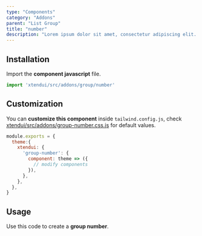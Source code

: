 ```yaml
---
type: "Components"
category: "Addons"
parent: "List Group"
title: "number"
description: "Lorem ipsum dolor sit amet, consectetur adipiscing elit. Nunc tempus laoreet leo sit amet iaculis."
---
```


## Installation

Import the **component javascript** file.

```jsx
import 'xtendui/src/addons/group/number'
```

## Customization

You can **customize this component** inside `tailwind.config.js`, check [xtendui/src/addons/group-number.css.js](https://github.com/minimit/xtendui/blob/master/src/addons/group-number.css.js) for default values.

```jsx
module.exports = {
  theme:{
    xtendui: {
      'group-number': {
        component: theme => ({
          // modify components
        }),
      },
    },
  },
}
```

## Usage

Use this code to create a **group number**.

<demo>
  <demovanilla src="vanilla/components/addons/group/number">
  </demovanilla>
</demo>
